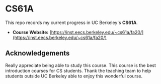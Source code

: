 # CS61A

This repo records my current progress in UC Berkeley's **CS61A**. 

- **Course Website:** [https://inst.eecs.berkeley.edu/~cs61a/fa20/](https://inst.eecs.berkeley.edu/~cs61a/fa20/)

## Acknowledgements

Really appreciate being able to study this course. This course is the best introduction courses for CS students. Thank the teaching team to help students outside UC Berkeley able to enjoy this wonderful course.
